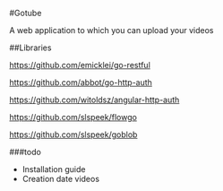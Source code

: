 #Gotube


A web application to which you can upload your videos

##Libraries

https://github.com/emicklei/go-restful

https://github.com/abbot/go-http-auth

https://github.com/witoldsz/angular-http-auth

https://github.com/slspeek/flowgo

https://github.com/slspeek/goblob

###todo
* Installation guide
* Creation date videos

